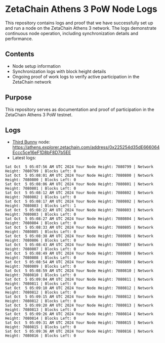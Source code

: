 # ZetaChain Athens 3 PoW Node Logs
This repository contains logs and proof that we have successfully set up and run a node on the ZetaChain Athens 3 network. The logs demonstrate continuous node operation, including synchronization details and performance.

## Contents
- Node setup information
- Synchronization logs with block height details
- Ongoing proof of work logs to verify active participation in the ZetaChain network

## Purpose
This repository serves as documentation and proof of participation in the ZetaChain Athens 3 PoW testnet.

## Logs

- [Third Bunny](https://thirdbunny.xyz/) node: https://athens.explorer.zetachain.com/address/0x225254d35dE666064Eccc5ce16eF1D8bF8D7b5EE
- Latest logs:
```
Sat Oct  5 05:07:56 AM UTC 2024 Your Node Height: 7080799 | Network Height: 7080799 | Blocks Left: 0
Sat Oct  5 05:08:01 AM UTC 2024 Your Node Height: 7080800 | Network Height: 7080800 | Blocks Left: 0
Sat Oct  5 05:08:06 AM UTC 2024 Your Node Height: 7080801 | Network Height: 7080801 | Blocks Left: 0
Sat Oct  5 05:08:12 AM UTC 2024 Your Node Height: 7080802 | Network Height: 7080802 | Blocks Left: 0
Sat Oct  5 05:08:17 AM UTC 2024 Your Node Height: 7080802 | Network Height: 7080803 | Blocks Left: 1
Sat Oct  5 05:08:22 AM UTC 2024 Your Node Height: 7080803 | Network Height: 7080803 | Blocks Left: 0
Sat Oct  5 05:08:27 AM UTC 2024 Your Node Height: 7080804 | Network Height: 7080804 | Blocks Left: 0
Sat Oct  5 05:08:33 AM UTC 2024 Your Node Height: 7080805 | Network Height: 7080805 | Blocks Left: 0
Sat Oct  5 05:08:38 AM UTC 2024 Your Node Height: 7080806 | Network Height: 7080806 | Blocks Left: 0
Sat Oct  5 05:08:43 AM UTC 2024 Your Node Height: 7080807 | Network Height: 7080807 | Blocks Left: 0
Sat Oct  5 05:08:49 AM UTC 2024 Your Node Height: 7080808 | Network Height: 7080808 | Blocks Left: 0
Sat Oct  5 05:08:54 AM UTC 2024 Your Node Height: 7080809 | Network Height: 7080809 | Blocks Left: 0
Sat Oct  5 05:08:59 AM UTC 2024 Your Node Height: 7080810 | Network Height: 7080810 | Blocks Left: 0
Sat Oct  5 05:09:04 AM UTC 2024 Your Node Height: 7080811 | Network Height: 7080811 | Blocks Left: 0
Sat Oct  5 05:09:10 AM UTC 2024 Your Node Height: 7080812 | Network Height: 7080812 | Blocks Left: 0
Sat Oct  5 05:09:15 AM UTC 2024 Your Node Height: 7080812 | Network Height: 7080812 | Blocks Left: 0
Sat Oct  5 05:09:20 AM UTC 2024 Your Node Height: 7080813 | Network Height: 7080813 | Blocks Left: 0
Sat Oct  5 05:09:26 AM UTC 2024 Your Node Height: 7080814 | Network Height: 7080814 | Blocks Left: 0
Sat Oct  5 05:09:31 AM UTC 2024 Your Node Height: 7080815 | Network Height: 7080815 | Blocks Left: 0
Sat Oct  5 05:09:36 AM UTC 2024 Your Node Height: 7080816 | Network Height: 7080816 | Blocks Left: 0
```
